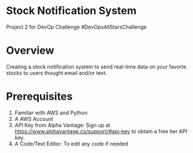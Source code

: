 # Stock Notification System 
Project 2 for DevOp Challenge #DevOpsAllStarsChallenge
# Overview
Creating a stock notification system to send real-time data on your favorte stocks to users thought email and/or text.
# Prerequisites
1. Familiar with AWS and Python
2. A AWS Account 
3. API Key from Alpha Vantage: Sign up at https://www.alphavantage.co/support/#api-key to obtain a free tier API key.
4. A Code/Text Editor: To edit any code if needed
